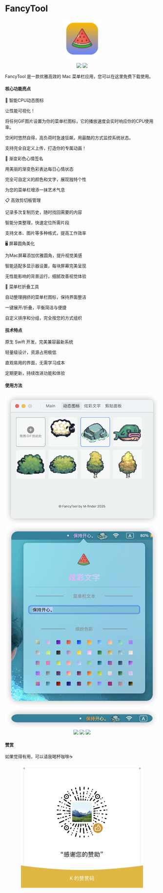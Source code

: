 # FancyTool

<p align="center"><img src="doc/icon.png" width="125" height="125"/></p>
<p align="center">
<img src="https://img.shields.io/badge/Author-m--finder-red">
<img src="https://img.shields.io/badge/MacOS->=14-green">
</p>

FancyTool 是一款优雅高效的 Mac 菜单栏应用，您可以在这里免费下载使用。

#### 核心功能亮点

🚀 智能CPU动态图标

让性能可视化！

将任何GIF图片设置为你的菜单栏图标，它的播放速度会实时响应你的CPU使用率。

空闲时悠然自得，高负荷时急速狂飙，用最酷的方式监控系统状态。

支持完全自定义上传，打造你的专属动画！


🌈 渐变彩色心情签名

用美丽的渐变色彩表达每日心情状态

完全可自定义的颜色和文字，展现独特个性

为您的菜单栏增添一抹艺术气息


📋 高效剪切板管理

记录多次复制历史，随时找回需要的内容

智能分类整理，快速定位所需片段

支持文本、图片等多种格式，提高工作效率


🖥️ 屏幕圆角美化

为Mac屏幕添加优雅圆角，提升视觉美感

智能适配多显示器设置，每块屏幕完美呈现

无性能影响的背景运行，细腻改善视觉体验


📎 菜单栏折叠工具

自动整理拥挤的菜单栏图标，保持界面整洁

一键展开/折叠，平衡简洁与便捷

自定义排序和分组，完全按您的方式组织


#### 技术特点

原生 Swift 开发，完美兼容最新系统

轻量级设计，资源占用极低

直观易用的界面，无需学习成本

定期更新，持续改进功能和体验


#### 使用方法
<p align="center">
<img src="/doc/1.png">
<img src="/doc/2.png">
<img src="/doc/3.png">
<img src="/doc/1.gif">
<img src="/doc/2.gif">
<img src="/doc/3.gif">
</p>

#### 赞赏
如果觉得有用，可以请我喝杯咖啡☕️

<p align="center">
<img src="/doc/1.JPG" width="400">
</p>